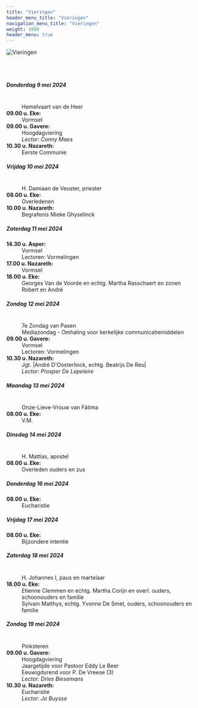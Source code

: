 ```yaml
---
title: "Vieringen"
header_menu_title: "Vieringen"
navigation_menu_title: "Vieringen"
weight: 1000
header_menu: true
---
```


![Vieringen](images/liturgische-vieringen.jpg)

<br>
<br>

##### Donderdag 9 mei 2024  
<dl><dt>&nbsp;</dt><dd>Hemelvaart van de Heer<br></dd><dt><b>09.00 u. Eke:</b></dt><dd>Vormsel</dd>
<dt><b>09.00 u. Gavere:</b></dt><dd>Hoogdagviering<br><i>Lector: Conny Maes</i></dd>
<dt><b>10.30 u. Nazareth:</b></dt><dd>Eerste Communie</dd>
</dl>

##### Vrijdag 10 mei 2024  
<dl><dt>&nbsp;</dt><dd>H. Damiaan de Veuster, priester<br></dd><dt><b>08.00 u. Eke:</b></dt><dd>Overledenen</dd>
<dt><b>10.00 u. Nazareth:</b></dt><dd>Begrafenis Mieke Ghyselinck</dd>
</dl>

##### Zaterdag 11 mei 2024  
<dl><dt><b>14.30 u. Asper:</b></dt><dd>Vormsel<br>Lectoren: Vormelingen</dd>
<dt><b>17.00 u. Nazareth:</b></dt><dd>Vormsel</dd>
<dt><b>18.00 u. Eke:</b></dt><dd>Georges Van de Voorde en echtg. Martha Rasschaert en zonen Robert en André</dd>
</dl>

##### Zondag 12 mei 2024  
<dl><dt>&nbsp;</dt><dd>7e Zondag van Pasen<br>Mediazondag - Omhaling voor kerkelijke communicatiemiddelen<br></dd><dt><b>09.00 u. Gavere:</b></dt><dd>Vormsel<br>Lectoren: Vormelingen</dd>
<dt><b>10.30 u. Nazareth:</b></dt><dd>Jgt. |André D'Oosterlinck, echtg. Beatrijs De Reu|<br><i>Lector: Prosper De Lepeleire</i></dd>
</dl>

##### Maandag 13 mei 2024  
<dl><dt>&nbsp;</dt><dd>Onze-Lieve-Vrouw van Fátima<br></dd><dt><b>08.00 u. Eke:</b></dt><dd>V.M.</dd>
</dl>

##### Dinsdag 14 mei 2024  
<dl><dt>&nbsp;</dt><dd>H. Mattias, apostel<br></dd><dt><b>08.00 u. Eke:</b></dt><dd>Overleden ouders en zus</dd>
</dl>

##### Donderdag 16 mei 2024  
<dl><dt><b>08.00 u. Eke:</b></dt><dd>Eucharistie</dd>
</dl>

##### Vrijdag 17 mei 2024  
<dl><dt><b>08.00 u. Eke:</b></dt><dd>Bijzondere intentie</dd>
</dl>

##### Zaterdag 18 mei 2024  
<dl><dt>&nbsp;</dt><dd>H. Johannes I, paus en martelaar<br></dd><dt><b>18.00 u. Eke:</b></dt><dd>Etienne Clemmen en echtg. Martha Corijn en overl. ouders, schoonouders en familie<br>Sylvain Matthys, echtg. Yvonne De Smet, ouders, schoonouders en familie</dd>
</dl>

##### Zondag 19 mei 2024  
<dl><dt>&nbsp;</dt><dd>Pinksteren<br></dd><dt><b>09.00 u. Gavere:</b></dt><dd>Hoogdagviering<br>Jaargetijde voor Pastoor Eddy Le Beer<br>Eeuwigdurend voor P. De Vreese (3)<br><i>Lector: Dries Biesemans</i></dd>
<dt><b>10.30 u. Nazareth:</b></dt><dd>Eucharistie<br><i>Lector: Jo Buysse</i></dd>
</dl>
<br>
<br>
<br>


